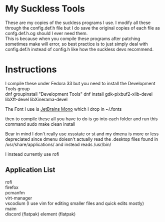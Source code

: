 # My Suckless Tools
These are my copies of the suckless programs I use. I modify all these through the config.def.h file but I do save the original copies of each file as confg.def.h.og should I ever need them.  
This is because when you compile these programs after patching sometimes make will error, so best practice is to just simply deal with config.def.h instead of config.h like how the suckless devs recommend.  

# Instructions
I compile these under Fedora 33 but you need to install the Development Tools group  
    dnf groupinstall "Development Tools"
    dnf install gdk-pixbuf2-xlib-devel libXft-devel libXinerama-devel

The Font I use is [JetBrains Mono](https://www.jetbrains.com/lp/mono) which I drop in ~/.fonts

then to compile these all you have to do is go into each folder and run this command
    sudo make clean install

Bear in mind I don't really use xssstate or st and my dmenu is more or less depreciated since dmenu doiesn't actually read the .desktop files found in /usr/share/applications/ and instead reads /usr/bin/  

I instead currently use rofi

## Application List
rofi  
firefox  
pcmanfm  
virt-manager  
vscodium (I use vim for editing smaller files and quick edits mostly)  
maim  
discord (flatpak)
element (flatpak)  
